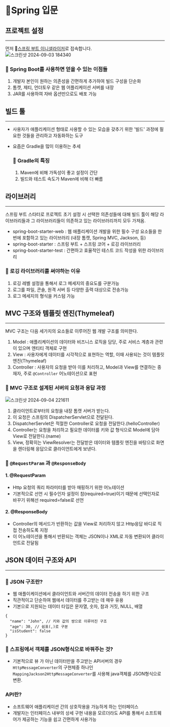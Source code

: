 # 🦁Spring 입문

##  프로젝트 설정
***

먼저 🔗[스프링 부트 이니셜라이저](https://start.spring.io/)로 접속합니다.<br>![스크린샷 2024-09-03 184340](https://github.com/user-attachments/assets/27c85be8-f0eb-4aa7-9746-311fc4f035f7)

### 📌 Spring Boot를 사용하면 얻을 수 있는 이점들

1. 개발자 본인이 원하는 의존성을 간편하게 추가하여 빌드 구성을 단순화
2. 톰캣, 제티, 언더토우 같은 웹 어플리케이션 서버를 내장
3. JAR를 사용하여 자바 옵션만으로도 배포 가능

## 빌드 툴
***

- 사용자가 애플리케이션 형태로 사용할 수 있는 모습을 갖추기 위한 '빌드' 과정에 필요한 것들을 관리하고 자동화하는 도구
- 요즘은 Gradle을 많이 이용하는 추세

  ### 📌 Gradle의 특징

  1. Maven에 비해 가독성이 좋고 설정이 간단
  2. 빌드와 테스트 속도가 Maven에 비해 더 빠름

## 라이브러리
***
스프링 부트 스타터로 프로젝트 초기 설정 시 선택한 의존성들에 대해 빌드 툴이 해당 라이브러리들과 
그 라이브러리들이 의존하고 있는 라이브러리까지 모두 가져옴. 
- spring-boot-starter-web : 웹 애플리케이션 개발을 위한 필수 구성 요소들을 한번에 포함하고 있는 라이브러리
  (내장 톰캣, Spring MVC, Jackson, 등)
- spring-boot-starter : 스프링 부트 + 스프링 코어 + 로깅 라이브러리
- spring-boot-starter-test : 간편하고 효율적인 테스트 코드 작성을 위한 라이브러리

### 📌 로깅 라이브러리를 써야하는 이유
1. 로깅 레벨 설정을 통해서 로그 메세지의 중요도를 구분가능
2. 로그를 파일, 콘솔, 원격 서버 등 다양한 출력 대상으로 전송가능
3. 로그 메세지의 형식을 커스텀 가능
## MVC 구조와 템플릿 엔진(Thymeleaf)
***
MVC 구조는 다음 세가지의 요소들로 이루어진 웹 개발 구조를 의미한다. 
  1. Model : 애플리케이션의 데이터와 비즈니스 로직을 담당, 주로 서비스 계층과 관련이 있으며 엔티티 객체로 구현 
  2. View : 사용자에게 데이터를 시각적으로 표현하는 역할, 이때 사용되는 것이 템플릿 엔진(Thymeleaf)
  3. Controller : 사용자의 요청을 받아 이를 처리하고, Model과 View를 연결하는 중재자, 주로 `@Controller` 어노테이션으로 표현
### 📌 MVC 구조로 설계된 서버의 요청과 응답 과정
  ![스크린샷 2024-09-04 221611](https://github.com/user-attachments/assets/0524c6e4-7ebf-4c68-9590-8f8acba1b2ce)
  1. 클라이언트로부터의 요청을 내장 톰캣 서버가 받는다.
  2. 이 요청은 스프링의 DispatcherServlet으로 전달된다.
  3. DispatcherServlet은 적절한 Controller로 요청을 전달한다.(helloController)
  4. Controller는 요청을 처리하고 필요한 데이터를 키와 값 형식으로 Model에 담아 View로 전달한다.(name) 
  5. View, 정확히는 ViewResolver는 전달받은 데이터와 템플릿 엔진을 바탕으로 화면을 렌더링해 응답으로 클라이언트에게 보낸다.
### 📌 `@RequestParam` 과 `@ResponseBody`
#### 1. @RequestParam
- Http 요청의 쿼리 파라미터를 받아 매핑하기 위한 어노테이션
- 기본적으로 선언 시 필수인자 설정이 참(required=true)이기 때문에 선택인자로 바꾸기 위해선 required=false로 선언
#### 2. @ResponseBody
- Controller의 메서드가 반환하는 값을 View로 처리하지 않고 Http응답 바디로 직접 전송하도록 지정
- 이 어노테이션을 통해서 반환되는 객체는 JSON이나 XML로 자동 변환되어 클라이언트로 전달됨

## JSON 데이터 구조와 API
***
### 📌 JSON 구조란?
- 웹 애플이케이션에서 클라이언트와 서버간의 데이터 전송을 하기 위한 구조
- 직관적이고 단순하여 웹에서 데이터를 주고받는 데 매우 유용 
- 기본으로 지원되는 데이터 타입은 문자열, 숫자, 참과 거짓, NULL, 배열
```
{
  "name": "John", // 키와 값의 쌍으로 이루어진 구조
  "age": 30, // 쉼표(,)로 구분
  "isStudent": false
}
```
### 📌 스프링에서 객체를 JSON형식으로 바꿔주는 것?
- 기본적으로 뷰 가 아닌 데이터만을 주고받는 API서버의 경우 `HttpMessageConverter`의 구현체중 하나인
`MappingJackson2HttpMessageConverter`를 사용해 java객체를 JSON형식으로 변환.
### API란?
- 소프트웨어 애플리케이션 간의 상호작용을 가능하게 하는 인터페이스
- 개발자는 인터페이스 내부의 상세 구현 내용을 모르더라도 API를 통해서 소프트웨어가 제공하는
기능을 쉽고 간편하게 사용가능



